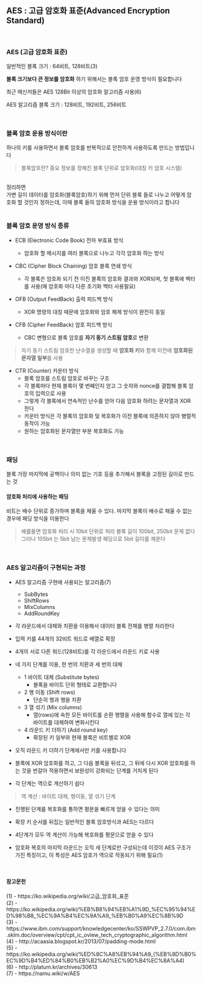 ## AES : 고급 암호화 표준(Advanced Encryption Standard) ##

<br>
<h3>AES (고급 암호화 표준)</h3>

일반적인 블록 크기 : 64비트, 128비트(3)<br>

**블록 크기보다 큰 정보를 암호화** 하기 위해서는 블록 암호 운영 방식이 필요합니다<br>

최근 메신저들은 AES 128Bit 이상의 암호화 알고리즘 사용(6)

AES 알고리즘 블록 크기 : 128비트, 192비트, 256비트<br>

<br>
<h3>블록 암호 운용 방식이란</h3>

하나의 키를 사용하면서 블록 암호를 반복적으로 안전하게 사용하도록 만드는 방법입니다<br>

> 블록암호란? 중요 정보를 정해진 블록 단위로 암호화(대칭 키 암호 시스템)

<br>
정리하면<br>
가변 길이 데이터를 암호화(블록암호)하기 위해 먼저 단위 블록 들로 나누고 어떻게 암호화 할 것인지 정하는데, 이때 블록 들의 암호화 방식을 운용 방식이라고 합니다<br>

<br>
<h3>블록 암호 운영 방식 종류</h3>

- ECB (Electronic Code Book) 전자 부효표 방식
	- 암호화 할 메시지를 여러 블록으로 나누고 각각 암호화 하는 방식

- CBC (Cipher Block Chaining) 암호 블록 연쇄 방식
	- 각 블록은 암호화 되기 전 이진 블록의 암호화 결과와 XOR되며, 첫 블록에 벡터를 사용(매 암호화 마다 다른 초기화 백터 사용필요)

- OFB (Output FeedBack) 출력 피드백 방식
	- XOR 명령의 대칭 때문에 암호화와 암호 해제 방식이 완전히 동일

- CFB (Cipher FeedBack) 암호 피드백 방식
	- CBC 변형으로 블록 암호를 **자기 동기 스트림 암호**로 변환
> 자기 동기 스트림 암호란 난수열을 생성할 때 **암호화 키**와 함께 이전에 **암호화된 문자열 일부**를 사용

- CTR (Counter) 카운터 방식
	- 블록 암호를 스트림 암호로 바꾸는 구조
	- 각 블록마다 현재 블록이 몇 번째인지 얻고 그 숫자와 nonce를 결합해 블록 암호의 입력으로 사용
	- 그렇게 각 블록에서 연속적인 난수를 얻어 다음 암호화 하려는 문자열과 XOR 한다
	- 카운터 방식은 각 블록의 암호화 및 복호화가 이전 블록에 의존하지 않아 병렬적 동작이 가능
	- 원하는 암호화된 문자열만 부분 복호화도 가능

<br>
<h3>패딩</h3>
블록 가장 마지막에 공백이나 의미 없는 기호 등을 추가해서 블록을 고정된 길이로 만드는 것

<br>
<h4>암호화 처리에 사용하는 패딩</h4>
비트는 배수 단위로 증가하며 블록을 채울 수 있다. 마지막 블록이 배수로 채울 수 없는 경우에 패딩 방식을 이용한다

> 예를들면 암호화 처리 시 
> 10bit 단위로 처리
> 블록 길이 100bit, 250bit 문제 없다
> 그러나 105bit 는 5bit 남는 문제발생
> 패딩으로 5bit 길이를 채운다


<br>
<h3>AES 알고리즘이 구현되는 과정</h3>

- AES 알고리즘 구현에 사용되는 알고리즘(7)
	- SubBytes
	- ShiftRows
	- MixColumns
	- AddRoundKey

- 각 라운드에서 대체와 치환을 이용해서 데이터 블록 전체를 병렬 처리한다

- 입력 키를 44개의 32비트 워드로 배열로 확장<br>

- 4개의 서로 다른 워드(128비트)를 각 라운드에서 라운드 키로 사용<br>

- 네 가지 단계를 이용, 한 번의 치환과 세 번의 대체
	- 1 바이트 대체 (Substitute bytes)
		- 블록을 바이트 단위 형태로 교환합니다 
	- 2 행 이동 (Shift rows)
		- 단순히 행과 행을 치환
	- 3 열 섞기 (Mix columns)
		- 열(rows)에 속한 모든 바이트를 순환 행렬을 사용해 함수로 열에 있는 각 바이트를 대체하여 변화시킨다
	- 4 라운드 키 더하기 (Add round key)
		- 확장된 키 일부와 현재 블록은 비트별로 XOR

- 오직 라운드 키 더하기 단계에서만 키를 사용합니다<br>

- 블록에 XOR 암호화를 하고, 그 다음 블록을 뒤섞고, 그 뒤에 다시 XOR 암호화를 하는 것을 번갈아 적용하면서 보완성이 강화되는 단계를 거치게 된다<br>

- 각 단계는 역으로 계산하기 쉽다
> 역 계산 : 바이트 대체, 행이동, 열 섞기 단계<br>

- 진행된 단계를 복호화를 통하면 평문을 빠르게 얻을 수 있다는 의미<br>

- 확장 키 순서를 뒤집는 일반적인 블록 암호방식과 AES는 다르다<br>

- 4단계가 모두 역 계산이 가능해 복호화를 평문으로 얻을 수 있다<br>

- 암호화 복호의 마지막 라운드는 오직 세 단계로만 구성되는데 이것이 AES 구조가 가진 특징이고, 이 특성은 AES 암호가 역으로 작동되기 위해 필요(1)<br>



<br>
<h4>참고문헌</h4>
(1) - https://ko.wikipedia.org/wiki/고급_암호화_표준<br>
(2) - https://ko.wikipedia.org/wiki/%EB%B8%94%EB%A1%9D_%EC%95%94%ED%98%B8_%EC%9A%B4%EC%9A%A9_%EB%B0%A9%EC%8B%9D <br>
(3) - https://www.ibm.com/support/knowledgecenter/ko/SSWPVP_2.7.0/com.ibm.sklm.doc/overview/cpt/cpt_ic_oview_tech_cryptographic_algorithm.html <br>
(4) - http://acaasia.blogspot.kr/2013/07/padding-mode.html <br>
(5) - https://ko.wikipedia.org/wiki/%ED%8C%A8%EB%94%A9_(%EB%8D%B0%EC%9D%B4%ED%84%B0%EB%B2%A0%EC%9D%B4%EC%8A%A4) <br>
(6) - http://platum.kr/archives/30613 <br>
(7) - https://namu.wiki/w/AES
